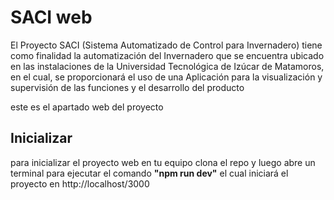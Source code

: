 # SACI web

El Proyecto SACI (Sistema Automatizado de Control para Invernadero) tiene como finalidad la automatización  del Invernadero que se encuentra ubicado en las instalaciones de la Universidad Tecnológica de Izúcar de Matamoros, en el cual, se proporcionará el uso de una Aplicación para la visualización y supervisión de las funciones y el desarrollo del producto

este es el apartado web del proyecto

## Inicializar

para inicializar el proyecto web en tu equipo clona el repo y luego abre un terminal para ejecutar el comando __"npm run dev"__
el cual iniciará el proyecto en http://localhost/3000
